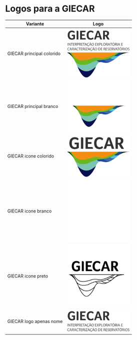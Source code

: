 # Logos para a GIECAR

| Variante                  | Logo                                                                                  |
| ------------------------- | ------------------------------------------------------------------------------------- |
| GIECAR principal colorido | <img src="00_GIECAR_principal_cor.png" alt="GIECAR_principal_cor" width="200"/>       |
| GIECAR principal branco   | <img src="01_GIECAR_principal_branca.png" alt="GIECAR_principal_branco" width="200"/> |
| GIECAR icone colorido     | <img src="04_GIECAR_icone_cor.png" alt="GIECAR_icon_cor" width="200"/>                |
| GIECAR icone branco       | <img src="05_GIECAR_icone_branco.png" alt="GIECAR_icon_branco" width="200"/>          |
| GIECAR icone preto        | <img src="06_GIECAR_icone_preto.png" alt="GIECAR_icon_preto" width="200"/>            |
| GIECAR logo apenas nome   | <img src="09_GIECAR_apenas_nome-02.png" alt="GIECAR_nome" width="200"/>               |

